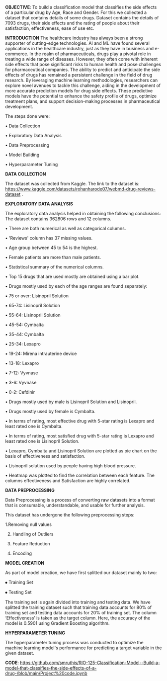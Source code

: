 **OBJECTIVE**: To build a classification model that classifies the side effects of a particular drug by Age, Race and Gender. For this we collected a dataset that contains details of some drugs. Dataset contains the details of 7093 drugs, their side effects and the rating of people about their satisfaction, effectiveness, ease of use etc.

**INTRODUCTION**
The healthcare industry has always been a strong supporter of cutting-edge
technologies. AI and ML have found several applications in the healthcare industry,
just as they have in business and e-commerce.
In the realm of pharmaceuticals, drugs play a pivotal role in treating a wide range
of diseases. However, they often come with inherent side effects that pose significant
risks to human health and pose challenges for pharmaceutical companies. The ability
to predict and anticipate the side effects of drugs has remained a persistent challenge
in the field of drug research. By leveraging machine learning methodologies,
researchers can explore novel avenues to tackle this challenge, aiding in the
development of more accurate prediction models for drug side effects. These
predictive models have the potential to enhance the safety profile of drugs, optimize
treatment plans, and support decision-making processes in pharmaceutical
development.

The steps done were:

• Data Collection

• Exploratory Data Analysis

• Data Preprocessing

• Model Building

• Hyperparameter Tuning

**DATA COLLECTION**

The dataset was collected from Kaggle. The link to the dataset is:
https://www.kaggle.com/datasets/rohanharode07/webmd-drug-reviews-dataset .

**EXPLORATORY DATA ANALYSIS**

The exploratory data analysis helped in obtaining the following conclusions:
The dataset contains 362806 rows and 12 columns.

• There are both numerical as well as categorical columns.

• 'Reviews' column has 37 missing values.

• Age group between 45 to 54 is the highest.

• Female patients are more than male patients.

• Statistical summary of the numerical columns.

• Top 15 drugs that are used mostly are obtained using a bar plot.

• Drugs mostly used by each of the age ranges are found separately:

▪ 75 or over: Lisinopril Solution

▪ 65-74: Lisinopril Solution

▪ 55-64: Lisinopril Solution

▪ 45-54: Cymbalta

▪ 35-44: Cymbalta

▪ 25-34: Lexapro

▪ 19-24: Mirena intrauterine device

▪ 13-18: Lexapro

▪ 7-12: Vyvnase

▪ 3-6: Vyvnase

▪ 0-2: Cefdinir

• Drugs mostly used by male is Lisinopril Solution and Lisinopril.

• Drugs mostly used by female is Cymbalta.

• In terms of rating, most effective drug with 5-star rating is Lexapro and least
rated one is Cymbalta.

• In terms of rating, most satisfied drug with 5-star rating is Lexapro and least
rated one is Lisinopril Solution.

• Lexapro, Cymbalta and Lisinopril Solution are plotted as pie chart on the basis
of effectiveness and satisfaction.

• Lisinopril solution used by people having high blood pressure.



• Heatmap was plotted to find the correlation between each feature. The
columns effectiveness and Satisfaction are highly correlated.

**DATA PREPROCESSING**

Data Preprocessing is a process of converting raw datasets into a format that is
consumable, understandable, and usable for further analysis.

This dataset has undergone the following preprocessing steps:

1.Removing null values

2. Handling of Outliers

3. Feature Reduction

4. Encoding

**MODEL CREATION**

As part of model creation, we have first splitted our dataset mainly to two:

⦁ Training Set

⦁ Testing Set

The training set is again divided into training and testing data. We have splitted the
training dataset such that training data accounts for 80% of training set and testing
data accounts for 20% of training set.
The column ‘Effectiveness’ is taken as the target column. 
Here, the accuracy of the model is 0.5901 using Gradient Boosting algorithm.

**HYPERPARAMETER TUNING**

The hyperparameter tuning process was conducted to optimize the machine
learning model's performance for predicting a target variable in the given dataset.

**CODE**: https://github.com/smruthis/RIO-125-Classification-Model--Build-a-model-that-classifies-the-side-effects-of-a-drug-/blob/main/Project%20code.ipynb








